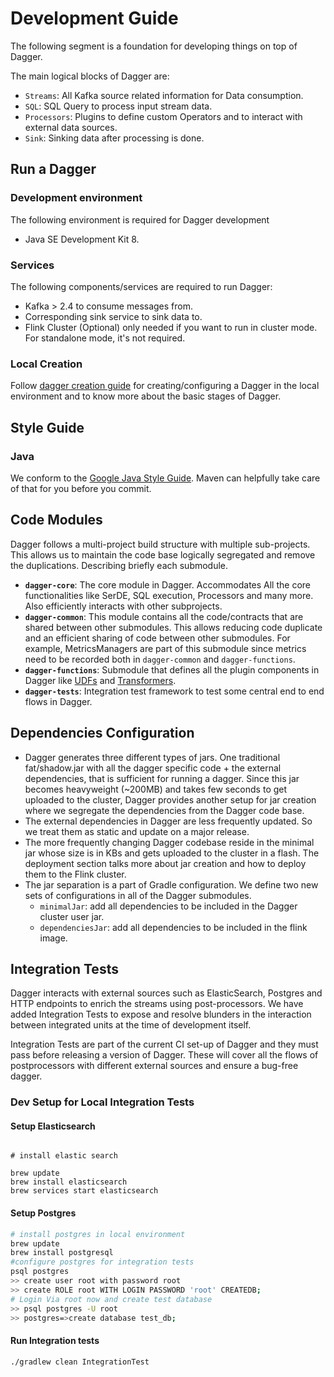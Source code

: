 # Development Guide

The following segment is a foundation for developing things on top of Dagger.

The main logical blocks of Dagger are:

- `Streams`: All Kafka source related information for Data consumption.
- `SQL`: SQL Query to process input stream data.
- `Processors`: Plugins to define custom Operators and to interact with external data sources.
- `Sink`: Sinking data after processing is done.

## Run a Dagger

### Development environment

The following environment is required for Dagger development

- Java SE Development Kit 8.

### Services

The following components/services are required to run Dagger:

- Kafka &gt; 2.4 to consume messages from.
- Corresponding sink service to sink data to.
- Flink Cluster \(Optional\) only needed if you want to run in cluster mode. For standalone mode, it's not required.

### Local Creation

Follow [dagger creation guide](../guides/create_dagger.md) for creating/configuring a Dagger in the local environment and to know more about the basic stages of Dagger.

## Style Guide

### Java

We conform to the [Google Java Style Guide](https://google.github.io/styleguide/javaguide.html). Maven can helpfully take care of that for you before you commit.

## Code Modules

Dagger follows a multi-project build structure with multiple sub-projects. This allows us to maintain the code base logically segregated and remove the duplications. Describing briefly each submodule.

- **`dagger-core`**: The core module in Dagger. Accommodates All the core functionalities like SerDE, SQL execution, Processors and many more. Also efficiently interacts with other subprojects.
- **`dagger-common`**: This module contains all the code/contracts that are shared between other submodules. This allows reducing code duplicate and an efficient sharing of code between other submodules. For example, MetricsManagers are part of this submodule since metrics need to be recorded both in `dagger-common` and `dagger-functions`.
- **`dagger-functions`**: Submodule that defines all the plugin components in Dagger like [UDFs](https://github.com/odpf/dagger/tree/main/dagger-functions/src/main/java/io/odpf/dagger/functions/udfs) and [Transformers](https://github.com/odpf/dagger/tree/main/dagger-functions/src/main/java/io/odpf/dagger/functions/transformers).
- **`dagger-tests`**: Integration test framework to test some central end to end flows in Dagger.

## Dependencies Configuration

- Dagger generates three different types of jars. One traditional fat/shadow.jar with all the dagger specific code + the external dependencies, that is sufficient for running a dagger. Since this jar becomes heavyweight (~200MB) and takes few seconds to get uploaded to the cluster, Dagger provides another setup for jar creation where we segregate the dependencies from the Dagger code base.
- The external dependencies in Dagger are less frequently updated. So we treat them as static and update on a major release.
- The more frequently changing Dagger codebase reside in the minimal jar whose size is in KBs and gets uploaded to the cluster in a flash. The deployment section talks more about jar creation and how to deploy them to the Flink cluster.
- The jar separation is a part of Gradle configuration. We define two new sets of configurations in all of the Dagger submodules.
  - `minimalJar`: add all dependencies to be included in the Dagger cluster user jar.
  - `dependenciesJar`: add all dependencies to be included in the flink image.

## Integration Tests

Dagger interacts with external sources such as ElasticSearch, Postgres and HTTP endpoints to enrich the streams using post-processors. We have added Integration Tests to expose and resolve blunders in the interaction between integrated units at the time of development itself.

Integration Tests are part of the current CI set-up of Dagger and they must pass before releasing a version of Dagger. These will cover all the flows of postprocessors with different external sources and ensure a bug-free dagger.

### Dev Setup for Local Integration Tests

#### Setup Elasticsearch

```

# install elastic search

brew update
brew install elasticsearch
brew services start elasticsearch

```

#### Setup Postgres

```bash
# install postgres in local environment
brew update
brew install postgresql
#configure postgres for integration tests
psql postgres
>> create user root with password root
>> create ROLE root WITH LOGIN PASSWORD 'root' CREATEDB;
# Login Via root now and create test database
>> psql postgres -U root
>> postgres=>create database test_db;
```

#### Run Integration tests

```bash
./gradlew clean IntegrationTest
```
